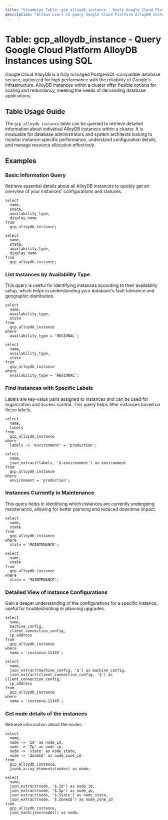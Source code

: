 ```yaml
---
title: "Steampipe Table: gcp_alloydb_instance - Query Google Cloud Platform AlloyDB Instances using SQL"
description: "Allows users to query Google Cloud Platform AlloyDB Instances, offering insights into instance configurations, status, and associated metadata."
---
```


# Table: gcp_alloydb_instance - Query Google Cloud Platform AlloyDB Instances using SQL

Google Cloud AlloyDB is a fully managed PostgreSQL-compatible database service, optimized for high performance with the reliability of Google's infrastructure. AlloyDB Instances within a cluster offer flexible options for scaling and redundancy, meeting the needs of demanding database applications.

## Table Usage Guide

The `gcp_alloydb_instance` table can be queried to retrieve detailed information about individual AlloyDB instances within a cluster. It is invaluable for database administrators and system architects looking to monitor instance-specific performance, understand configuration details, and manage resource allocation effectively.

## Examples

### Basic Information Query

Retrieve essential details about all AlloyDB instances to quickly get an overview of your instances' configurations and statuses.

```sql+postgres
select
  name,
  state,
  availability_type,
  display_name
from
  gcp_alloydb_instance;
```

```sql+sqlite
select
  name,
  state,
  availability_type,
  display_name
from
  gcp_alloydb_instance;
```

### List Instances by Availability Type

This query is useful for identifying instances according to their availability setup, which helps in understanding your database's fault tolerance and geographic distribution.

```sql+postgres
select
  name,
  availability_type,
  state
from
  gcp_alloydb_instance
where
  availability_type = 'REGIONAL';
```

```sql+sqlite
select
  name,
  availability_type,
  state
from
  gcp_alloydb_instance
where
  availability_type = 'REGIONAL';
```

### Find Instances with Specific Labels

Labels are key-value pairs assigned to instances and can be used for organization and access control. This query helps filter instances based on these labels.

```sql+postgres
select
  name,
  labels
from
  gcp_alloydb_instance
where
  labels -> 'environment' = 'production';
```

```sql+sqlite
select
  name,
  json_extract(labels, '$.environment') as environment
from
  gcp_alloydb_instance
where
  environment = 'production';
```

### Instances Currently in Maintenance

This query helps in identifying which instances are currently undergoing maintenance, allowing for better planning and reduced downtime impact.

```sql+postgres
select
  name,
  state
from
  gcp_alloydb_instance
where
  state = 'MAINTENANCE';
```

```sql+sqlite
select
  name,
  state
from
  gcp_alloydb_instance
where
  state = 'MAINTENANCE';
```

### Detailed View of Instance Configurations

Gain a deeper understanding of the configurations for a specific instance, useful for troubleshooting or planning upgrades.

```sql+postgres
select
  name,
  machine_config,
  client_connection_config,
  ip_address
from
  gcp_alloydb_instance
where
  name = 'instance-12345';
```

```sql+sqlite
select
  name,
  json_extract(machine_config, '$') as machine_config,
  json_extract(client_connection_config, '$') as client_connection_config,
  ip_address
from
  gcp_alloydb_instance
where
  name = 'instance-12345';
```

### Get node details of the instances

Retrieve information about the nodes.

```sql+postgres
select
  name,
  node -> 'Id' as node_id,
  node -> 'Ip' as node_ip,
  node -> 'State' as node_state,
  node -> 'ZoneId' as node_zone_id
from
  gcp_alloydb_instance,
  jsonb_array_elements(nodes) as node;
```

```sql+sqlite
select
  name,
  json_extract(node, '$.Id') as node_id,
  json_extract(node, '$.Ip') as node_ip,
  json_extract(node, '$.State') as node_state,
  json_extract(node, '$.ZoneId') as node_zone_id
from
  gcp_alloydb_instance,
  json_each(json(nodes)) as node;
```